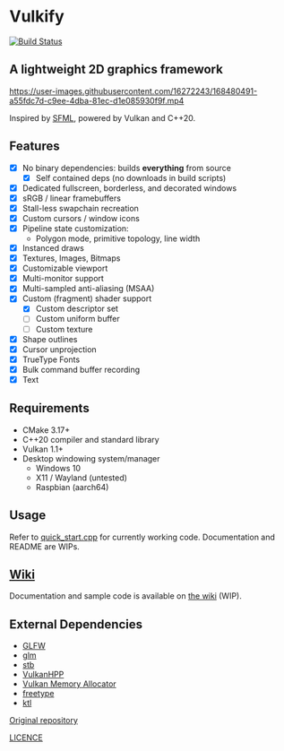 # Vulkify

[![Build Status](https://github.com/vulkify/vulkify/actions/workflows/ci.yml/badge.svg)](https://github.com/vulkify/vulkify/actions/workflows/ci.yml)

## A lightweight 2D graphics framework

https://user-images.githubusercontent.com/16272243/168480491-a55fdc7d-c9ee-4dba-81ec-d1e085930f9f.mp4

Inspired by [SFML](https://github.com/SFML/SFML), powered by Vulkan and C++20.

## Features

- [x] No binary dependencies: builds **everything** from source
  - [x] Self contained deps (no downloads in build scripts)
- [x] Dedicated fullscreen, borderless, and decorated windows
- [x] sRGB / linear framebuffers
- [x] Stall-less swapchain recreation
- [x] Custom cursors / window icons
- [x] Pipeline state customization: 
  - Polygon mode, primitive topology, line width
- [x] Instanced draws
- [x] Textures, Images, Bitmaps
- [x] Customizable viewport
- [x] Multi-monitor support
- [x] Multi-sampled anti-aliasing (MSAA)
- [x] Custom (fragment) shader support
  - [x] Custom descriptor set
  - [ ] Custom uniform buffer
  - [ ] Custom texture
- [x] Shape outlines
- [x] Cursor unprojection
- [x] TrueType Fonts
- [x] Bulk command buffer recording
- [x] Text

## Requirements

- CMake 3.17+
- C++20 compiler and standard library
- Vulkan 1.1+
- Desktop windowing system/manager
  - Windows 10
  - X11 / Wayland (untested)
  - Raspbian (aarch64)

## Usage

Refer to [quick_start.cpp](examples/quick_start.cpp) for currently working code. Documentation and README are WIPs.


## [Wiki](https://github.com/vulkify/vulkify/wiki)

Documentation and sample code is available on [the wiki](https://github.com/vulkify/vulkify/wiki) (WIP).

## External Dependencies

- [GLFW](https://github.com/glfw/glfw)
- [glm](https://github.com/g-truc/glm)
- [stb](https://github.com/nothings/stb)
- [VulkanHPP](https://github.com/KhronosGroup/Vulkan-Hpp)
- [Vulkan Memory Allocator](https://github.com/GPUOpen-LibrariesAndSDKs/VulkanMemoryAllocator)
- [freetype](https://github.com/freetype/freetype)
- [ktl](https://github.com/karnkaul/ktl)

[Original repository](https://github.com/vulkify/vulkify)

[LICENCE](LICENSE)
